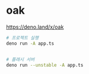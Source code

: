 # oak 

https://deno.land/x/oak



```bash 
# 프로젝트 실행 
deno run -A app.ts 


# 플래시 서버 
deno run --unstable -A app.ts
```